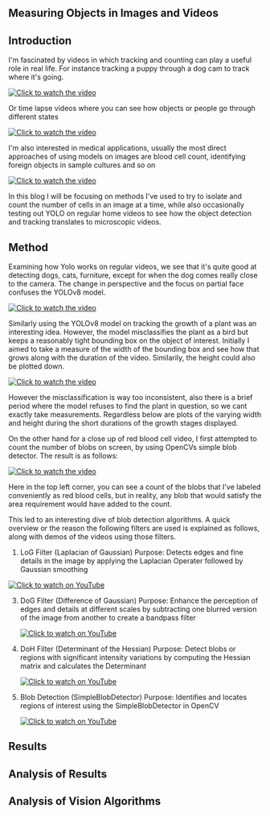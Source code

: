 
## Measuring Objects in Images and Videos 

## Introduction 

I'm fascinated by videos in which tracking and counting can play a useful role in real life. For instance tracking a puppy through a dog cam to track where it's going.

[![Click to watch the video](http://img.youtube.com/vi/Dj5o17kMBDU/0.jpg)](https://youtu.be/Dj5o17kMBDU)

Or time lapse videos where you can see how objects or people go through different states

[![Click to watch the video](https://img.youtube.com/vi/w77zPAtVTuI/0.jpg)](https://youtu.be/w77zPAtVTuI)


I'm also interested in medical applications,  usually the most direct approaches of using models on images are blood cell count, identifying foreign objects in sample cultures and so on

[![Click to watch the video](https://img.youtube.com/vi/RxHTaTmPlwQ/0.jpg)](https://www.youtube.com/watch?v=RxHTaTmPlwQ)

In this blog I will be focusing on methods I've used to try to isolate and count the number of cells in an image at a time, while also occasionally testing out YOLO on regular home videos to see how the object detection and tracking translates to microscopic videos.

## Method

Examining how Yolo works on regular videos, we see that it's quite good at detecting dogs, cats, furniture, except for when the dog comes really close to the camera. The change in perspective and the focus on partial face confuses the YOLOv8 model. 

[![Click to watch the video](https://img.youtube.com/vi/fHGpIKpM9c4/0.jpg)](https://www.youtube.com/watch?v=fHGpIKpM9c4)

Similarly using the YOLOv8 model on tracking the growth of a plant was an interesting idea. However, the model misclassifies the plant as a bird but keeps a reasonably tight bounding box on the object of interest. 
Initially I aimed to take a measure of the width of the bounding box and see how that grows  along with the duration of the video. Similarily, the height could also be plotted down. 


[![Click to watch the video](https://img.youtube.com/vi/iS-svnWWQmo/0.jpg)](https://www.youtube.com/watch?v=iS-svnWWQmo)

However the misclassification is way too inconsistent, also there is a brief period where the model refuses to find the plant in question, so we cant exactly take measurements.
Regardless below are plots of the varying width and height during the short durations of the growth stages displayed. 



On the other hand for a close up of red blood cell video, I first attempted to count the number of blobs on screen, by using OpenCVs simple blob detector. The result is as follows: 


[![Click to watch the video](https://img.youtube.com/vi/RrlAazsjsIE/0.jpg)](https://www.youtube.com/shorts/RrlAazsjsIE)

Here in the top left corner, you can see a count of the blobs that I've labeled conveniently as red blood cells, but in reality, any blob that would satisfy the area requirement would have added to the count. 

This led to an interesting dive of blob detection algorithms. 
A quick overview or the reason the following filters are used is explained as follows, along with demos of the videos using those filters. 

1. LoG Filter (Laplacian of Gaussian)
  Purpose: Detects edges and fine details in the image by applying the Laplacian Operater followed by Gaussian smoothing

[![Click to watch on YouTube](https://img.youtube.com/vi/ux8EbZzRGUw/0.jpg)](https://youtube.com/shorts/ux8EbZzRGUw)


3. DoG Filter (Difference of Gaussian)
   Purpose: Enhance the perception of edges and details at different scales by subtracting one blurred version of the image from another to create a bandpass filter

   [![Click to watch on YouTube](https://img.youtube.com/vi/GdNdzePEB18/0.jpg)](https://youtube.com/shorts/GdNdzePEB18)

    

   
5. DoH Filter (Determinant of the Hessian)
    Purpose: Detect blobs or regions with significant intensity variations by computing the Hessian matrix and calculates the Determinant

   [![Click to watch on YouTube](https://img.youtube.com/vi/x1C6DObc73w/0.jpg)](https://youtube.com/shorts/x1C6DObc73w?feature=share)

7. Blob Detection (SimpleBlobDetector)
   Purpose: Identifies and locates regions of interest using the SimpleBlobDetector in OpenCV

   [![Click to watch on YouTube](https://img.youtube.com/vi/4wuzKxqZRDs/0.jpg)](https://youtube.com/shorts/4wuzKxqZRDs?feature=share)


   
## Results

## Analysis of Results 


## Analysis of Vision Algorithms

